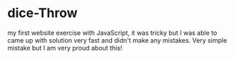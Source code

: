 # dice-Throw
my first website exercise with JavaScript, it was tricky but I was able to came up with solution very fast and didn't make any mistakes. Very simple mistake but I am very proud about this!
